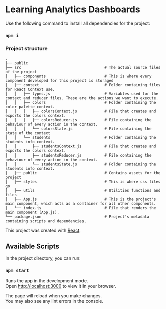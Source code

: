 # Learning Analytics Dashboards

Use the following command to install all dependencies for the project:

### `npm i`

### Project structure

    .
    ├── public
    ├── src                                     # The actual source files of the project
    │   ├── components                          # This is where every component developed for this project is storaged
    │   ├── context                             # Folder containing files for React Context use. 
    │   │   ├── types.js                        # Variables used for the context and reducer files. These are the actions we want to execute.
    │   │   ├── colors                          # Folder containing the color palette context.  
    │   │   │   ├── colorsContext.js            # File that creates and exports the colors context.
    │   │   │   ├── colorsReducer.js            # File containing the behaviour of every action in the context.
    │   │   │   └── colorsState.js              # File containing the state of the context
    │   │   └── students                        # Folder containing the students info context. 
    │   │       ├── studentsContext.js          # File that creates and exports the colors context.
    │   │       ├── studentsReducer.js          # File containing the behaviour of every action in the context.
    │   │       └── studentsState.js            # Folder containing the students info context. 
    │   ├── public                              # Contains assets for the project
    │   ├── styles                              # This is where css files go
    │   ├── utils                               # Utilities functions and files
    │   ├── App.js                              # This is the project's main component, which acts as a container for all other components.
    │   └── index.js                            # File that renders the main component (App.js).
    └── package.json                            # Project's metadata containing scripts and dependencies.

This project was created with [React](reactjs.org).
  
## Available Scripts

In the project directory, you can run:

### `npm start`

Runs the app in the development mode.\
Open [http://localhost:3000](http://localhost:3000) to view it in your browser.

The page will reload when you make changes.\
You may also see any lint errors in the console.
